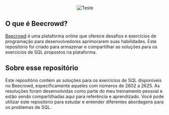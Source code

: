<p align="center">
  <img src="https://repository-images.githubusercontent.com/452657937/1132479a-b4e2-476a-93c6-dc0fcabab6d6" alt="Teste" />
</p>

## O que é Beecrowd?
[Beecrowd](https://www.beecrowd.com.br/judge/en/login) é uma plataforma online que oferece desafios e exercícios de programação para desenvolvedores aprimorarem suas habilidades. Este repositório foi criado para armazenar e compartilhar as soluções para os exercícios de SQL propostos na plataforma.

## Sobre esse repositório
Este repositório contém as soluções para os exercícios de SQL disponíveis no Beecrowd, especificamente aqueles com números de 2602 a 2625. As resoluções foram desenvolvidas como parte do meu treinamento pessoal e estão sendo compartilhadas aqui para referência e aprendizado. Você pode utilizar este repositório para estudar e entender diferentes abordagens para os problemas de SQL.



